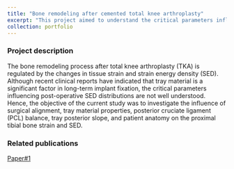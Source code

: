 ```yaml
---
title: "Bone remodeling after cemented total knee arthroplasty"
excerpt: "This project aimed to understand the critical parameters influencing bone remodeling after cemented TKA.<br/><img src='/images/project-2/cover-1.png'>"
collection: portfolio
---
```

### Project description
The bone remodeling process after total knee arthroplasty (TKA) is regulated by the changes in tissue strain and strain energy density (SED).  Although recent clinical reports have indicated that tray material is a significant factor in long-term implant fixation, the critical parameters influencing post-operative SED distributions are not well understood.  Hence, the objective of the current study was to investigate the influence of surgical alignment, tray material properties, posterior cruciate ligament (PCL) balance, tray posterior slope, and patient anatomy on the proximal tibial bone strain and SED.

### Related publications
[Paper#1](https://yanghuizhou1122.github.io/files/paper2.pdf)